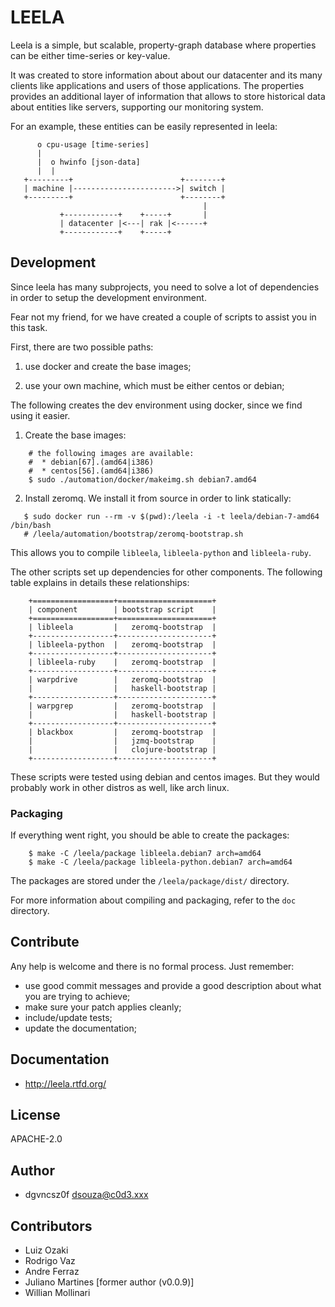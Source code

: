 # LEELA

Leela is a simple, but scalable, property-graph database where
properties can be either time-series or key-value.

It was created to store information about about our datacenter and its
many clients like applications and users of those applications. The
properties provides an additional layer of information that allows to
store historical data about entities like servers, supporting our
monitoring system.

For an example, these entities can be easily represented in leela:


```
      o cpu-usage [time-series]
      |  
      |  o hwinfo [json-data]
      |  |
   +---------+                        +--------+
   | machine |----------------------->| switch |
   +---------+                        +--------+
                                           |
           +------------+    +-----+       |
           | datacenter |<---| rak |<------+
           +------------+    +-----+
```
           
## Development

Since leela has many subprojects, you need to solve a lot of
dependencies in order to setup the development environment.

Fear not my friend, for we have created a couple of scripts to assist
you in this task.

First, there are two possible paths:

1. use docker and create the base images;

2. use your own machine, which must be either centos or debian;

The following creates the dev environment using docker, since we find
using it easier.

1. Create the base images:


```
    # the following images are available:
    #  * debian[67].(amd64|i386)
    #  * centos[56].(amd64|i386)
    $ sudo ./automation/docker/makeimg.sh debian7.amd64
```

2. Install zeromq. We install it from source in order to link statically:


```
   $ sudo docker run --rm -v $(pwd):/leela -i -t leela/debian-7-amd64 /bin/bash
   # /leela/automation/bootstrap/zeromq-bootstrap.sh
```

This allows you to compile ``libleela``, ``libleela-python`` and
``libleela-ruby``.

The other scripts set up dependencies for other components. The
following table explains in details these relationships:


```
    +==================+=====================+
    | component        | bootstrap script    |
    +==================+=====================+
    | libleela         |   zeromq-bootstrap  |
    +------------------+---------------------+
    | libleela-python  |   zeromq-bootstrap  |
    +------------------+---------------------+
    | libleela-ruby    |   zeromq-bootstrap  |
    +------------------+---------------------+
    | warpdrive        |   zeromq-bootstrap  |
    |                  |   haskell-bootstrap |
    +------------------+---------------------+
    | warpgrep         |   zeromq-bootstrap  |
    |                  |   haskell-bootstrap |
    +------------------+---------------------+
    | blackbox         |   zeromq-bootstrap  |
    |                  |   jzmq-bootstrap    |
    |                  |   clojure-bootstrap |
    +------------------+---------------------+
```

These scripts were tested using debian and centos images. But they
would probably work in other distros as well, like arch linux.

### Packaging

If everything went right, you should be able to create the packages:

```
    $ make -C /leela/package libleela.debian7 arch=amd64
    $ make -C /leela/package libleela-python.debian7 arch=amd64
```

The packages are stored under the ``/leela/package/dist/`` directory.

For more information about compiling and packaging, refer to the
``doc`` directory.

## Contribute

Any help is welcome and there is no formal process. Just remember:

* use good commit messages and provide a good description about what
  you are trying to achieve;
* make sure your patch applies cleanly;
* include/update tests;
* update the documentation;

## Documentation

* http://leela.rtfd.org/

## License

APACHE-2.0

## Author

* dgvncsz0f <dsouza@c0d3.xxx>

## Contributors

* Luiz Ozaki
* Rodrigo Vaz
* Andre Ferraz
* Juliano Martines [former author (v0.0.9)]
* Willian Mollinari

